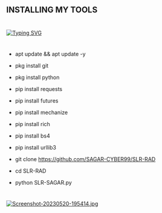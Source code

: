 ## INSTALLING MY TOOLS 
# 
[![Typing SVG](https://readme-typing-svg.demolab.com?font=Fira+Code&weight=700&size=30&pause=1000&color=2000F7&width=435&lines=SLR+RANDOM+CLONING+%F0%9F%96%A4)](https://git.io/typing-svg) 
# 
- apt update && apt update -y
- pkg install git
- pkg install python 
- pip install requests
- pip install futures
- pip install mechanize
- pip install rich
- pip install bs4
- pip install urllib3

- git clone https://github.com/SAGAR-CYBER99/SLR-RAD

- cd SLR-RAD

- python SLR-SAGAR.py 
# 
[![Screenshot-20230520-195414.jpg](https://i.postimg.cc/G2n5x21n/Screenshot-20230520-195414.jpg)](https://postimg.cc/rdgj8qmf) 
